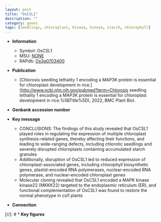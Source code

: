 ```yaml
---
layout: post
title: "OsCSL1"
description: ""
category: genes
tags: [seedlings, chloroplast, Kinase, kinase, starch, chlorophyll]
---
```


* **Information**  
    + Symbol: OsCSL1  
    + MSU: [NONE](http://rice.uga.edu/cgi-bin/ORF_infopage.cgi?orf=NONE)  
    + RAPdb: [Os3g0703400](http://rapdb.dna.affrc.go.jp/viewer/gbrowse_details/irgsp1?name=Os3g0703400)  

* **Publication**  
    + [Chlorosis seedling lethality 1 encoding a MAP3K protein is essential for chloroplast development in rice.](http://www.ncbi.nlm.nih.gov/pubmed?term=Chlorosis seedling lethality 1 encoding a MAP3K protein is essential for chloroplast development in rice.%5BTitle%5D), 2022, BMC Plant Biol.

* **Genbank accession number**  

* **Key message**  
    + CONCLUSIONS: The findings of this study revealed that OsCSL1 played roles in regulating the expression of multiple chloroplast synthesis-related genes, thereby affecting their functions, and leading to wide-ranging defects, including chlorotic seedlings and severely disrupted chloroplasts containing accumulated starch granules
    + Additionally, disruption of OsCSL1 led to reduced expression of chloroplast-associated genes, including chlorophyll biosynthetic genes, plastid-encoded RNA polymerases, nuclear-encoded RNA polymerase, and nuclear-encoded chloroplast genes
    + Molecular cloning revealed that OsCSL1 encoded a MAPK kinase kinase22 (MKKK22) targeted to the endoplasmic reticulum (ER), and functional complementation of OsCSL1 was found to restore the normal phenotype in csl1 plants

* **Connection**  

[//]: # * **Key figures**  


